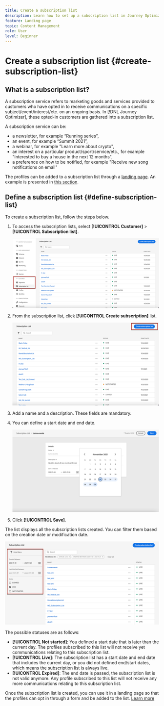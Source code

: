 ```yaml
---
title: Create a subscription list
description: Learn how to set up a subscription list in Journey Optimizer
feature: Landing page
topic: Content Management
role: User
level: Beginner
---
```

# Create a subscription list {#create-subscription-list}

## What is a subscription list?

A subscription service refers to marketing goods and services provided to customers who have opted in to receive communications on a specific subject/event/interest/etc. on an ongoing basis. In [!DNL Journey Optimizer], these opted-in customers are gathered into a subscription list.

A subscription service can be:

* a newsletter, for example “Running series”,
* an event, for example “Summit 2021”,
* a webinar, for example "Learn more about crypto",
* an interest on a particular product/sport/service/etc., for example "Interested to buy a house in the next 12 months",
* a preference on how to be notified, for example "Receive new song notifications on email"

The profiles can be added to a subscription list through a [landing page](create-lp.md). An example is presented in [this section](get-started-lp.md#subscription-to-a-service).

## Define a subscription list {#define-subscription-list}

To create a subscription list, follow the steps below.

1. To access the subscription lists, select **[!UICONTROL Customer]** > **[!UICONTROL Subscription list]**.

    ![](../assets/lp_subscription-lists.png)

1. From the subscription list, click **[!UICONTROL Create subscription]** list.

    ![](../assets/lp_create-subscription-list.png)

1. Add a name and a description. These fields are mandatory.

1. You can define a start date and end date.

    ![](../assets/lp_subscription-list-dates.png)

1. Click **[!UICONTROL Save]**.

The list displays all the subscription lists created. You can filter them based on the creation date or modification date.

![](../assets/lp_subscription-filters.png)

The possible statuses are as follows:

* **[!UICONTROL Not started]**: You defined a start date that is later than the current day. The profiles subscribed to this list will not receive yet communications relating to this subscription list.
* **[!UICONTROL Live]**: The subscription list has a start date and end date that includes the current day, or you did not defined end/start dates, which means the subscription list is always live.
* **[!UICONTROL Expired]**: The end date is passed, the subscription list is not valid anymore. Any profile subscribed to this list will not receive any more communications relating to this subscription list.

Once the subscription list is created, you can use it in a landing page so that the profiles can opt in through a form and be added to the list. [Learn more](design-lp-content.md)


<!--

**Questions**

* Can't see the newly created subscription list in UI because their name included spacing > bug - to follow up (should be fixed for Dec. release)

* How do you handle the different statuses? Live, Not started, Expired? Is it only through start/end dates?

* What does it mean when a subscription list is expired or not started? You can't use it in a LP? And if a user is subscribed to this service, then he won't receive communications any more?

* What else can you currently do with subscription lists apart from attach them to a landing page?

* Can you update the subscription list in a way other than through a LP? Not in UI but with APIs > to follow up with Fred

-->